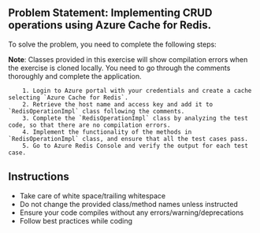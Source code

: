 ## Problem Statement: Implementing CRUD operations using Azure Cache for Redis.


To solve the problem, you need to complete the following steps:
 

**Note**: Classes provided in this exercise will show compilation errors when the exercise is cloned locally. You need to go through the comments thoroughly and complete the application.
  
        1. Login to Azure portal with your credentials and create a cache selecting `Azure Cache for Redis`.
        2. Retrieve the host name and access key and add it to `RedisOperationImpl` class following the comments.
        3. Complete the `RedisOperationImpl` class by analyzing the test code, so that there are no compilation errors.
        4. Implement the functionality of the methods in `RedisOperationImpl` class, and ensure that all the test cases pass.
        5. Go to Azure Redis Console and verify the output for each test case.
        
## Instructions
- Take care of white space/trailing whitespace
- Do not change the provided class/method names unless instructed
- Ensure your code compiles without any errors/warning/deprecations 
- Follow best practices while coding
